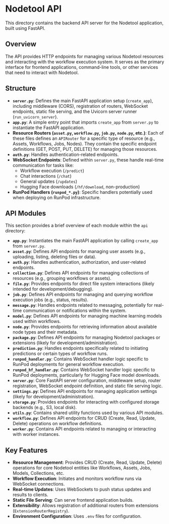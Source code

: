 # Nodetool API

This directory contains the backend API server for the Nodetool application, built using FastAPI.

## Overview

The API provides HTTP endpoints for managing various Nodetool resources and interacting with the workflow execution
system. It serves as the primary interface for frontend applications, command-line tools, or other services that need to
interact with Nodetool.

## Structure

- **`server.py`**: Defines the main FastAPI application setup (`create_app`), including middleware (CORS), registration
  of routers, WebSocket endpoints, static file serving, and the Uvicorn server runner (`run_uvicorn_server`).
- **`app.py`**: A simple entry point that imports `create_app` from `server.py` to instantiate the FastAPI application.
- **Resource Routers (`asset.py`, `workflow.py`, `job.py`, `node.py`, etc.)**: Each of these files defines an
  `APIRouter` for a specific type of resource (e.g., Assets, Workflows, Jobs, Nodes). They contain the specific endpoint
  definitions (GET, POST, PUT, DELETE) for managing those resources.
- **`auth.py`**: Handles authentication-related endpoints.
- **WebSocket Endpoints**: Defined within `server.py`, these handle real-time communication for tasks like:
  - Workflow execution (`/predict`)
  - Chat interactions (`/chat`)
  - General updates (`/updates`)
  - Hugging Face downloads (`/hf/download`, non-production)
- **RunPod Handlers (`runpod_*.py`)**: Specific handlers potentially used when deploying on RunPod infrastructure.

## API Modules

This section provides a brief overview of each module within the `api` directory:

- **`app.py`**: Instantiates the main FastAPI application by calling `create_app` from `server.py`.
- **`asset.py`**: Defines API endpoints for managing user assets (e.g., uploading, listing, deleting files or data).
- **`auth.py`**: Handles authentication, authorization, and user-related endpoints.
- **`collection.py`**: Defines API endpoints for managing collections of resources (e.g., grouping workflows or assets).
- **`file.py`**: Provides endpoints for direct file system interactions (likely intended for development/debugging).
- **`job.py`**: Defines API endpoints for managing and querying workflow execution jobs (e.g., status, results).
- **`message.py`**: Handles endpoints related to messaging, potentially for real-time communication or notifications
  within the system.
- **`model.py`**: Defines API endpoints for managing machine learning models used within workflows.
- **`node.py`**: Provides endpoints for retrieving information about available node types and their metadata.
- **`package.py`**: Defines API endpoints for managing Nodetool packages or extensions (likely for
  development/administration).
- **`prediction.py`**: Handles endpoints specifically related to initiating predictions or certain types of workflow
  runs.
- **`runpod_handler.py`**: Contains WebSocket handler logic specific to RunPod deployments for general workflow
  execution.
- **`runpod_hf_handler.py`**: Contains WebSocket handler logic specific to RunPod deployments, particularly for Hugging
  Face model downloads.
- **`server.py`**: Core FastAPI server configuration, middleware setup, router registration, WebSocket endpoint
  definition, and static file serving logic.
- **`settings.py`**: Defines API endpoints for managing application settings (likely for development/administration).
- **`storage.py`**: Provides endpoints for interacting with configured storage backends (e.g., S3, local disk).
- **`utils.py`**: Contains shared utility functions used by various API modules.
- **`workflow.py`**: Defines API endpoints for CRUD (Create, Read, Update, Delete) operations on workflow definitions.
- **`worker.py`**: Contains API endpoints related to managing or interacting with worker instances.

## Key Features

- **Resource Management**: Provides CRUD (Create, Read, Update, Delete) operations for core Nodetool entities like
  Workflows, Assets, Jobs, Models, Collections, etc.
- **Workflow Execution**: Initiates and monitors workflow runs via WebSocket connections.
- **Real-time Updates**: Uses WebSockets to push status updates and results to clients.
- **Static File Serving**: Can serve frontend application builds.
- **Extensibility**: Allows registration of additional routers from extensions (`ExtensionRouterRegistry`).
- **Environment Configuration**: Uses `.env` files for configuration.
